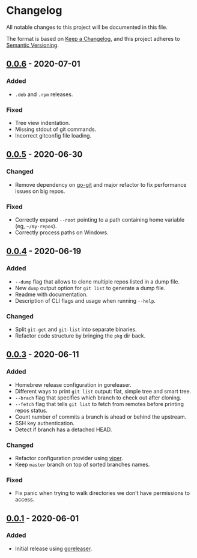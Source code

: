 # Changelog
All notable changes to this project will be documented in this file.

The format is based on [Keep a Changelog](https://keepachangelog.com/en/1.0.0/),
and this project adheres to [Semantic Versioning](https://semver.org/spec/v2.0.0.html).


## [0.0.6] - 2020-07-01
### Added
- `.deb` and `.rpm` releases.

### Fixed
- Tree view indentation.
- Missing stdout of git commands.
- Incorrect gitconfig file loading.


## [0.0.5] - 2020-06-30
### Changed
- Remove dependency on [go-git](https://github.com/go-git/go-git) and major refactor to fix performance issues on big repos.

### Fixed
- Correctly expand `--root` pointing to a path containing home variable (eg, `~/my-repos`).
- Correctly process paths on Windows.


## [0.0.4] - 2020-06-19
### Added
- `--dump` flag that allows to clone multiple repos listed in a dump file.
- New `dump` output option for `git list` to generate a dump file.
- Readme with documentation.
- Description of CLI flags and usage when running `--help`.

### Changed
- Split `git-get` and `git-list` into separate binaries.
- Refactor code structure by bringing the `pkg` dir back.


## [0.0.3] - 2020-06-11
### Added
- Homebrew release configuration in goreleaser.
- Different ways to print `git list` output: flat, simple tree and smart tree.
- `--brach` flag that specifies which branch to check out after cloning.
- `--fetch` flag that tells `git list` to fetch from remotes before printing repos status.
- Count number of commits a branch is ahead or behind the upstream.
- SSH key authentication.
- Detect if branch has a detached HEAD.

### Changed
- Refactor configuration provider using [viper](https://github.com/spf13/viper).
- Keep `master` branch on top of sorted branches names.

### Fixed
- Fix panic when trying to walk directories we don't have permissions to access.


## [0.0.1] - 2020-06-01
### Added
- Initial release using [goreleaser](https://github.com/goreleaser/goreleaser).


[0.0.6]: https://github.com/grdl/git-get/compare/v0.0.5...v0.0.6
[0.0.5]: https://github.com/grdl/git-get/compare/v0.0.4...v0.0.5
[0.0.4]: https://github.com/grdl/git-get/compare/v0.0.3...v0.0.4
[0.0.3]: https://github.com/grdl/git-get/compare/v0.0.1...v0.0.3
[0.0.1]: https://github.com/grdl/git-get/releases/tag/v0.0.1
